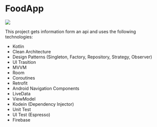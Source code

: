 # FoodApp
 ![](foodapp.gif)
 
This project gets information form an api and uses the following technologies:


  - Kotlin
  - Clean Architecture
  - Design Patterns (Singleton, Factory, Repository, Strategy, Observer)
  - UI Trasition
  - MVVM
  - Room
  - Coroutines
  - Retrofit
  - Android Navigation Components
  - LiveData
  - ViewModel
  - Kodein (Dependency Injector)
  - Unit Test
  - UI Test (Espresso)
  - Firebase 
 


